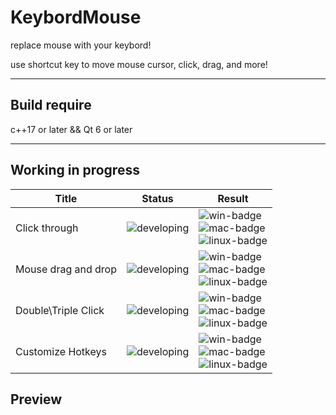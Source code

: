 # KeybordMouse
replace mouse with your keybord!

use shortcut key to move mouse cursor, click, drag, and more!

---
## Build require

c++17 or later && Qt 6 or later

---
## Working in progress

| Title               | Status         | Result                                              |
|---------------------|----------------|-----------------------------------------------------|
| Click through       | ![developing]  | ![win-badge] <br/> ![mac-badge] <br/>![linux-badge] |
| Mouse drag and drop | ![developing]  | ![win-badge] <br/> ![mac-badge] <br/>![linux-badge] |
| Double\Triple Click | ![developing]  | ![win-badge] <br/> ![mac-badge] <br/>![linux-badge] |
| Customize Hotkeys   | ![developing]  | ![win-badge] <br/> ![mac-badge] <br/>![linux-badge] |

[win-badge]: https://img.shields.io/badge/Windows-Passing-61C263
[linux-badge]: https://img.shields.io/badge/linux-unstarted-708090
[mac-badge]: https://img.shields.io/badge/macOS-unstarted-708090
[developing]: https://img.shields.io/badge/developing-C0FF3E


## Preview
